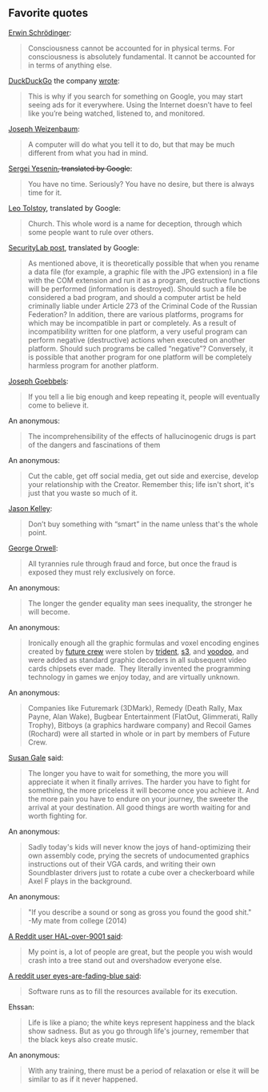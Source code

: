 ## Favorite quotes
[Erwin Schrödinger](https://en.wikipedia.org/wiki/Erwin_Schr%C3%B6dinger):
>Consciousness cannot be accounted for in physical terms. For consciousness is absolutely fundamental. It cannot be accounted for in terms of anything else.

[DuckDuckGo](https://duckduckgo.com) the company [wrote](https://spreadprivacy.com/duckduckgo-revenue-model/):
>This is why if you search for something on Google, you may start seeing ads for it everywhere. Using the Internet doesn’t have to feel like you’re being watched, listened to, and monitored.

[Joseph Weizenbaum](https://en.wikipedia.org/wiki/Joseph_Weizenbaum):
>A computer will do what you tell it to do, but that may be much different from what you had in mind.

[Sergei Yesenin](https://en.wikipedia.org/wiki/Sergei_Yesenin)~~, translated by Google~~:
>You have no time. Seriously? You have no desire, but there is always time for it.

[Leo Tolstoy](https://en.wikipedia.org/wiki/Leo_Tolstoy), translated by Google:
>Church. This whole word is a name for deception, through which some people want to rule over others.

[SecurityLab post](https://www.securitylab.ru/opinion/212066.php), translated by Google:
>As mentioned above, it is theoretically possible that when you rename a data file (for example, a graphic file with the JPG extension) in a file with the COM extension and run it as a program, destructive functions will be performed (information is destroyed). Should such a file be considered a bad program, and should a computer artist be held criminally liable under Article 273 of the Criminal Code of the Russian Federation? In addition, there are various platforms, programs for which may be incompatible in part or completely. As a result of incompatibility written for one platform, a very useful program can perform negative (destructive) actions when executed on another platform. Should such programs be called “negative”? Conversely, it is possible that another program for one platform will be completely harmless program for another platform.

[Joseph Goebbels](https://en.wikipedia.org/wiki/Joseph_Goebbels):
>If you tell a lie big enough and keep repeating it, people will eventually come to believe it.

An anonymous:
>The incomprehensibility of the effects of hallucinogenic drugs is part of the dangers and fascinations of them

An anonymous:
> Cut the cable, get off social media, get out side and exercise, develop your relationship with the Creator. Remember this; life isn't short, it's just that you waste so much of it.

[Jason Kelley](https://www.eff.org/about/staff/jason-kelley):
> Don’t buy something with “smart” in the name unless that's the whole point.

[George Orwell](https://en.wikipedia.org/wiki/George_Orwell):
> All tyrannies rule through fraud and force, but once the fraud is exposed they must rely exclusively on force.

An anonymous:
> The longer the gender equality man sees inequality, the stronger he will become.

An anonymous:
> Ironically enough all the graphic formulas and voxel encoding engines created by [future crew](https://en.wikipedia.org/wiki/Future_Crew) were stolen by [trident](https://en.wikipedia.org/wiki/Trident_Microsystems), [s3](https://en.wikipedia.org/wiki/S3_Graphics), and [voodoo](https://en.wikipedia.org/wiki/3dfx_Interactive), and were added as standard graphic decoders in all subsequent video cards chipsets ever made. &nbsp;They literally invented the programming technology in games we enjoy today, and are virtually unknown.

An anonymous:
> Companies like Futuremark (3DMark), Remedy (Death Rally, Max Payne, Alan Wake), Bugbear Entertainment (FlatOut, Glimmerati, Rally Trophy), Bitboys (a graphics hardware company) and Recoil Games (Rochard) were all started in whole or in part by members of Future Crew.

[Susan Gale](https://www.imdb.com/name/nm8026961/) said:
> The longer you have to wait for something, the more you will appreciate it when it finally arrives. The harder you have to fight for something, the more priceless it will become once you achieve it. And the more pain you have to endure on your journey, the sweeter the arrival at your destination. All good things are worth waiting for and worth fighting for.

An anonymous:
> Sadly today's kids will never know the joys of hand-optimizing their own assembly code, prying the secrets of undocumented graphics instructions out of their VGA cards, and writing their own Soundblaster drivers just to rotate a cube over a checkerboard while Axel F plays in the background.

An anonymous:
> "If you describe a sound or song as gross you found the good shit."<br>
> -My mate from college (2014)

[A Reddit user HAL-over-9001 said](https://www.reddit.com/r/greentext/comments/v88vuy/comment/ibpkm0m/?utm_source=share&utm_medium=web2x&context=3):
> My point is, a lot of people are great, but the people you wish would crash into a tree stand out and overshadow everyone else.

[A reddit user eyes-are-fading-blue said](https://www.reddit.com/r/cpp/comments/wakxsa/comment/ii4215y/?utm_source=share&utm_medium=web2x&context=3):
> Software runs as to fill the resources available for its execution.

Ehssan:
> Life is like a piano; the white keys represent happiness and the black show sadness. But as you go through life's journey, remember that the black keys also create music.

An anonymous:
> With any training, there must be a period of relaxation or else it will be similar to as if it never happened.
